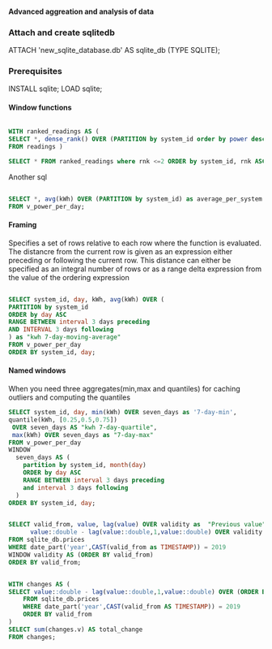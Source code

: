 #### Advanced aggreation and analysis of data

### Attach and create sqlitedb

ATTACH 'new_sqlite_database.db' AS sqlite_db (TYPE SQLITE);

### Prerequisites

INSTALL sqlite;
LOAD sqlite;

#### Window functions

```sql

WITH ranked_readings AS (
SELECT *, dense_rank() OVER (PARTITION by system_id order by power desc) as rnk
FROM readings )

SELECT * FROM ranked_readings where rnk <=2 ORDER by system_id, rnk ASC;
```

Another sql

```sql

SELECT *, avg(kWh) OVER (PARTITION by system_id) as average_per_system
FROM v_power_per_day;
 ```


#### Framing

Specifies a set of rows relative to each row where the function is evaluated. The distancre from the current row
is given as an expression either preceding or following the current row. This distance can either be specified 
as an integral number of rows or as a range delta expression from the value of the ordering expression

```sql

SELECT system_id, day, kWh, avg(kWh) OVER (
PARTITION by system_id
ORDER by day ASC
RANGE BETWEEN interval 3 days preceding
AND INTERVAL 3 days following
) as "kwh 7-day-moving-average"
FROM v_power_per_day
ORDER BY system_id, day;
```

#### Named windows

When you need three aggregates(min,max and quantiles) for caching outliers and computing the quantiles

```sql
SELECT system_id, day, min(kWh) OVER seven_days as '7-day-min',
quantile(kWh, [0.25,0.5,0.75])
 OVER seven_days AS "kwh 7-day-quartile",
 max(kWh) OVER seven_days as "7-day-max"
FROM v_power_per_day
WINDOW 
  seven_days AS (
	partition by system_id, month(day)
	ORDER by day ASC
	RANGE BETWEEN interval 3 days preceding
	and interval 3 days following
  )
ORDER BY system_id, day;


```

```sql

SELECT valid_from, value, lag(value) OVER validity as  "Previous value",
      value::double - lag(value::double,1,value::double) OVER validity as CHANGE
FROM sqlite_db.prices
WHERE date_part('year',CAST(valid_from as TIMESTAMP)) = 2019
WINDOW validity AS (ORDER BY valid_from)
ORDER BY valid_from;

```

```sql

WITH changes AS (
SELECT value::double - lag(value::double,1,value::double) OVER (ORDER BY valid_from) AS v
	FROM sqlite_db.prices
	WHERE date_part('year',CAST(valid_from AS TIMESTAMP)) = 2019
	ORDER BY valid_from
)
SELECT sum(changes.v) AS total_change
FROM changes;
```
  




